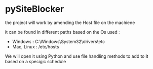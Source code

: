 # pySiteBlocker

the project will work by amending the Host file on the machiene 

it can be found in different paths based on the Os used :
- Windows : C:\Windows\System32\drivers\etc
- Mac, Linux : /etc/hosts

We will open it using Python and use file handling methods to add to it based on a specigic schedule 